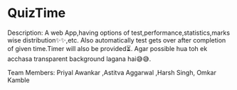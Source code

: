 # QuizTime
Description: A web App,having options of test,performance,statistics,marks wise distribution✨✨,etc. 
Also automatically test gets over after completion of given time.Timer will also be provided⏳.
Agar possible hua toh ek acchasa transparent background lagana hai😅😅.

Team Members: Priyal Awankar ,Astitva Aggarwal ,Harsh Singh, Omkar Kamble

